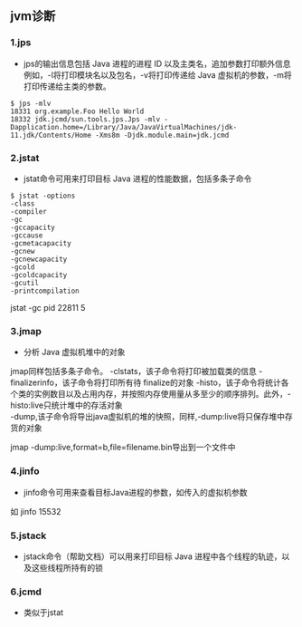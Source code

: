 ## jvm诊断

### 1.jps
- jps的输出信息包括 Java 进程的进程 ID 以及主类名，追加参数打印额外信息 例如，-l将打印模块名以及包名，-v将打印传递给 Java 虚拟机的参数，-m将打印传递给主类的参数。

```
$ jps -mlv
18331 org.example.Foo Hello World
18332 jdk.jcmd/sun.tools.jps.Jps -mlv -Dapplication.home=/Library/Java/JavaVirtualMachines/jdk-11.jdk/Contents/Home -Xms8m -Djdk.module.main=jdk.jcmd

```

### 2.jstat
- jstat命令可用来打印目标 Java 进程的性能数据，包括多条子命令
```
$ jstat -options
-class
-compiler
-gc
-gccapacity
-gccause
-gcmetacapacity
-gcnew
-gcnewcapacity
-gcold
-gcoldcapacity
-gcutil
-printcompilation

```

jstat -gc pid 22811 5

### 3.jmap
- 分析 Java 虚拟机堆中的对象
  
 jmap同样包括多条子命令。 
 -clstats，该子命令将打印被加载类的信息
 -finalizerinfo，该子命令将打印所有待 finalize的对象 
 -histo，该子命令将统计各个类的实例数目以及占用内存，并按照内存使用量从多至少的顺序排列。此外，-histo:live只统计堆中的存活对象   
 -dump,该子命令将导出java虚拟机的堆的快照，同样,-dump:live将只保存堆中存货的对象                                                             
                                                          
                                            
                                           
jmap -dump:live,format=b,file=filename.bin导出到一个文件中

### 4.jinfo
- jinfo命令可用来查看目标Java进程的参数，如传入的虚拟机参数

如 jinfo 15532

### 5.jstack
- jstack命令（帮助文档）可以用来打印目标 Java 进程中各个线程的轨迹，以及这些线程所持有的锁

### 6.jcmd
- 类似于jstat




